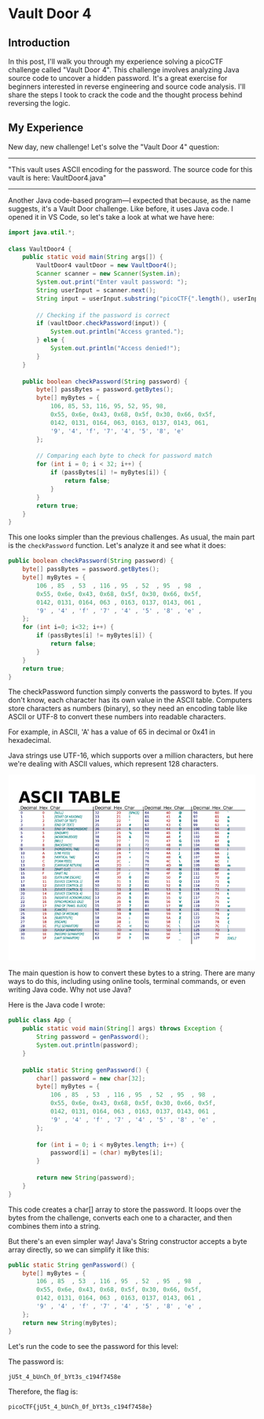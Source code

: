 # Vault Door 4

## Introduction
In this post, I'll walk you through my experience solving a picoCTF challenge called "Vault Door 4". This challenge involves analyzing Java source code to uncover a hidden password. It's a great exercise for beginners interested in reverse engineering and source code analysis. I'll share the steps I took to crack the code and the thought process behind reversing the logic.

## My Experience
New day, new challenge! Let's solve the "Vault Door 4" question:
<hr/>
"This vault uses ASCII encoding for the password. The source code for this vault is here: VaultDoor4.java"
<hr/>

Another Java code-based program—I expected that because, as the name suggests, it's a Vault Door challenge. Like before, it uses Java code. I opened it in VS Code, so let's take a look at what we have here:

```Java
import java.util.*;

class VaultDoor4 {
    public static void main(String args[]) {
        VaultDoor4 vaultDoor = new VaultDoor4();
        Scanner scanner = new Scanner(System.in);
        System.out.print("Enter vault password: ");
        String userInput = scanner.next();
        String input = userInput.substring("picoCTF{".length(), userInput.length() - 1);
        
        // Checking if the password is correct
        if (vaultDoor.checkPassword(input)) {
            System.out.println("Access granted.");
        } else {
            System.out.println("Access denied!");
        }
    }

    public boolean checkPassword(String password) {
        byte[] passBytes = password.getBytes();
        byte[] myBytes = {
            106, 85, 53, 116, 95, 52, 95, 98,
            0x55, 0x6e, 0x43, 0x68, 0x5f, 0x30, 0x66, 0x5f,
            0142, 0131, 0164, 063, 0163, 0137, 0143, 061,
            '9', '4', 'f', '7', '4', '5', '8', 'e'
        };

        // Comparing each byte to check for password match
        for (int i = 0; i < 32; i++) {
            if (passBytes[i] != myBytes[i]) {
                return false;
            }
        }
        return true;
    }
}
```

This one looks simpler than the previous challenges. As usual, the main part is the `checkPassword` function. Let's analyze it and see what it does:

```Java
public boolean checkPassword(String password) {
    byte[] passBytes = password.getBytes();
    byte[] myBytes = {
        106 , 85  , 53  , 116 , 95  , 52  , 95  , 98  ,
        0x55, 0x6e, 0x43, 0x68, 0x5f, 0x30, 0x66, 0x5f,
        0142, 0131, 0164, 063 , 0163, 0137, 0143, 061 ,
        '9' , '4' , 'f' , '7' , '4' , '5' , '8' , 'e' ,
    };
    for (int i=0; i<32; i++) {
        if (passBytes[i] != myBytes[i]) {
            return false;
        }
    }
    return true;
}
```
The checkPassword function simply converts the password to bytes. If you don't know, each character has its own value in the ASCII table. Computers store characters as numbers (binary), so they need an encoding table like ASCII or UTF-8 to convert these numbers into readable characters.

For example, in ASCII, 'A' has a value of 65 in decimal or 0x41 in hexadecimal.

Java strings use UTF-16, which supports over a million characters, but here we're dealing with ASCII values, which represent 128 characters.

<img src="./image/ASCII-Table.png" alt="ASCII Table"/>

The main question is how to convert these bytes to a string. There are many ways to do this, including using online tools, terminal commands, or even writing Java code. Why not use Java?

Here is the Java code I wrote:
```Java
public class App {
    public static void main(String[] args) throws Exception {
        String password = genPassword();
        System.out.println(password);
    }

    public static String genPassword() {
        char[] password = new char[32];
        byte[] myBytes = {
            106 , 85  , 53  , 116 , 95  , 52  , 95  , 98  ,
            0x55, 0x6e, 0x43, 0x68, 0x5f, 0x30, 0x66, 0x5f,
            0142, 0131, 0164, 063 , 0163, 0137, 0143, 061 ,
            '9' , '4' , 'f' , '7' , '4' , '5' , '8' , 'e' ,
        };

        for (int i = 0; i < myBytes.length; i++) {
            password[i] = (char) myBytes[i];
        }

        return new String(password);
    }
}
```

This code creates a char[] array to store the password. It loops over the bytes from the challenge, converts each one to a character, and then combines them into a string.

But there's an even simpler way! Java's String constructor accepts a byte array directly, so we can simplify it like this:

```Java
public static String genPassword() {  
    byte[] myBytes = {
        106 , 85  , 53  , 116 , 95  , 52  , 95  , 98  ,
        0x55, 0x6e, 0x43, 0x68, 0x5f, 0x30, 0x66, 0x5f,
        0142, 0131, 0164, 063 , 0163, 0137, 0143, 061 ,
        '9' , '4' , 'f' , '7' , '4' , '5' , '8' , 'e' ,
    };
    return new String(myBytes);
}
```

Let's run the code to see the password for this level:

The password is:
```
jU5t_4_bUnCh_0f_bYt3s_c194f7458e
```

Therefore, the flag is:
```
picoCTF{jU5t_4_bUnCh_0f_bYt3s_c194f7458e}
```
